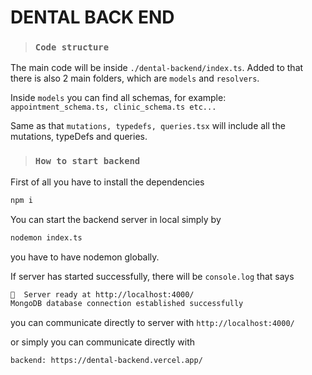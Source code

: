 # DENTAL BACK END

> ### `Code structure`

The main code will be inside ```./dental-backend/index.ts```.
Added to that there is also 2 main folders, which are ```models``` and ```resolvers```.

Inside ```models``` you can find all schemas, for example: ```appointment_schema.ts, clinic_schema.ts etc...``` 

Same as that ```mutations, typedefs, queries.tsx``` will include all the mutations, typeDefs and queries.

> ### `How to start backend`
First of all you have to install the dependencies
```zsh
npm i 
```


You can start the backend server in local simply by
```zsh
nodemon index.ts
```
you have to have nodemon globally.

If server has started successfully, there will be ```console.log``` that says 
```zsh
🚀  Server ready at http://localhost:4000/
MongoDB database connection established successfully
```

you can communicate directly to server with ```http://localhost:4000/```

or simply you can communicate directly with 
```zsh
backend: https://dental-backend.vercel.app/
```



